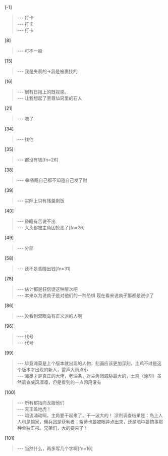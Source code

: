 
[-1] 
>--- 打卡<br>
>--- 打卡<br>
>--- 打卡<br>

[8] 
>--- 可不一般<br>

[15] 
>--- 我是夹裹的→我是被裹挟的<br>

[16] 
>--- 很有日报上的既视感。<br>
>--- 让我想起了至尊仙窍里的石人<br>

[21] 
>--- 嗯了<br>

[34] 
>--- 找他<br>

[35] 
>--- 都没有钱[fn=26]<br>

[38] 
>--- 😂昏瞳自己都不知道自己发了财<br>

[39] 
>--- 实际上只有残羹剩饭<br>

[40] 
>--- 昏瞳有苦说不出<br>
>--- 大头都被主角团抢走了[fn=26]<br>

[49] 
>--- 分部<br>

[58] 
>--- 还不是昏瞳出钱[fn=31]<br>

[78] 
>--- 估计都是狂信徒这种层次吧<br>
>--- 本来以为说疯子是对他们的一种恐惧 现在看来说疯子那都是说少了<br>

[86] 
>--- 没看到双眼岛有正义派的人啊<br>

[96] 
>--- 代号<br>
>--- 代号<br>

[99] 
>--- 毕竟滩莫是上个版本就出现的人物，刻画应该更加深刻，土鸡不过是这个版本才出现的新人，雷声大雨点小<br>
>--- 滩墨才是真正的大佬，老油条，对主角团威胁最大的，土鸡（涂剂）虽然调查威风凛凛，但是看到的一点卵用没有<br>

[100] 
>--- 所有都指向龙服他们<br>
>--- 天王盖地虎！<br>
>--- 暗流涌动啊，主角要干起来了，干一波大的！
涂剂调查结果是：岛上人人均是输家，佣兵团是获利者；紫蒂也要被眼异点出来，还是暗中要搞事那种单独汇报。兄弟们，大的要来了！<br>

[101] 
>--- 当然什么，再多写几个字啊[fn=16]<br>
